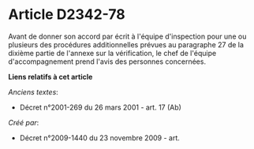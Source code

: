 # Article D2342-78

Avant de donner son accord par écrit à l'équipe d'inspection pour une ou plusieurs des procédures additionnelles prévues au
paragraphe 27 de la dixième partie de l'annexe sur la vérification, le chef de l'équipe d'accompagnement prend l'avis des
personnes concernées.

**Liens relatifs à cet article**

_Anciens textes_:

  - Décret n°2001-269 du 26 mars 2001 - art. 17 (Ab)

_Créé par_:

  - Décret n°2009-1440 du 23 novembre 2009 - art.

